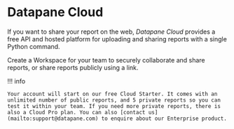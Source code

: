 # Datapane Cloud

If you want to share your report on the web, _Datapane Cloud_ provides a free API and hosted platform for uploading and sharing reports with a single Python command.

Create a Workspace for your team to securely collaborate and share reports, or share reports publicly using a link.

!!! info

    Your account will start on our free Cloud Starter. It comes with an unlimited number of public reports, and 5 private reports so you can test it within your team. If you need more private reports, there is also a Cloud Pro plan. You can also [contact us](mailto:support@datapane.com) to enquire about our Enterprise product.